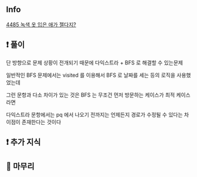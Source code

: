 ## Info

<a href="https://www.acmicpc.net/problem/4485" rel="nofollow">4485 녹색 옷 입은 애가 젤다지?</a>

## ❗ 풀이

단 방향으로 문제 상황이 전개되기 때문에 다익스트라 + BFS 로 해결할 수 있는문제

일반적인 BFS 문제에서는 visited 를 이용해서 BFS 로 날짜를 세는 등의 로직을 사용했었는데

그런 문항과 다소 차이가 있는 것은 BFS 는 무조건 먼저 방문하는 케이스가 최적 케이스라면

다익스트라 문항에서는 pq 에서 나오기 전까지는 언제든지 경로가 수정될 수 있다는 차이점이 존재한다는 것이다

## ❗ 추가 지식


## 🙂 마무리

